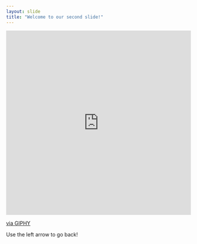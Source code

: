 ```yaml
---
layout: slide
title: "Welcome to our second slide!"
---
```

<div style="width:100%;height:0;padding-bottom:100%;position:relative;"><iframe src="https://giphy.com/embed/yrhhmre5fN2PtRujfo" width="100%" height="100%" style="position:absolute" frameBorder="0" class="giphy-embed" allowFullScreen></iframe></div><p><a href="https://giphy.com/gifs/hills-pet-nutrition-science-diet-yrhhmre5fN2PtRujfo">via GIPHY</a></p>
Use the left arrow to go back!

